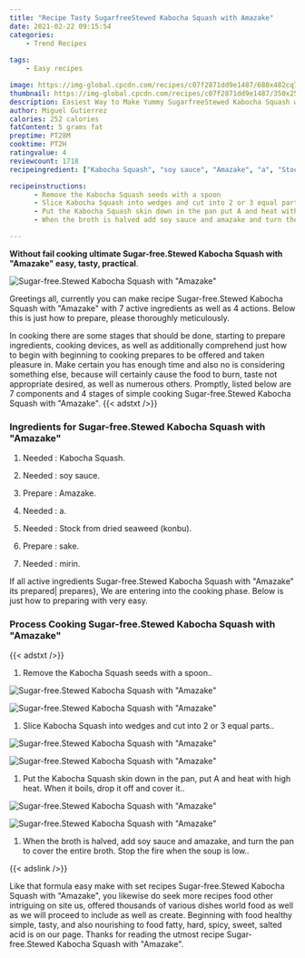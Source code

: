 ```yaml
---
title: "Recipe Tasty SugarfreeStewed Kabocha Squash with Amazake"
date: 2021-02-22 09:15:54
categories:
    - Trend Recipes
    
tags:
    - Easy recipes

image: https://img-global.cpcdn.com/recipes/c07f2871dd9e1487/680x482cq70/sugar-freestewed-kabocha-squash-with-amazake-recipe-main-photo.jpg
thumbnail: https://img-global.cpcdn.com/recipes/c07f2871dd9e1487/350x250cq70/sugar-freestewed-kabocha-squash-with-amazake-recipe-main-photo.jpg
description: Easiest Way to Make Yummy SugarfreeStewed Kabocha Squash with Amazake with 7 ingredients and 4 stages of easy cooking.
author: Miguel Gutierrez
calories: 252 calories
fatContent: 5 grams fat
preptime: PT28M
cooktime: PT2H
ratingvalue: 4
reviewcount: 1718
recipeingredient: ["Kabocha Squash", "soy sauce", "Amazake", "a", "Stock from dried seaweed konbu", "sake", "mirin"]

recipeinstructions: 
      - Remove the Kabocha Squash seeds with a spoon 
      - Slice Kabocha Squash into wedges and cut into 2 or 3 equal parts 
      - Put the Kabocha Squash skin down in the pan put A and heat with high heatWhen it boils drop it off and cover it 
      - When the broth is halved add soy sauce and amazake and turn the pan to cover the entire brothStop the fire when the soup is low

---
```




**Without fail cooking ultimate Sugar-free.Stewed Kabocha Squash with &#34;Amazake&#34; easy, tasty, practical**. 


![Sugar-free.Stewed Kabocha Squash with &#34;Amazake&#34;](https://img-global.cpcdn.com/recipes/c07f2871dd9e1487/680x482cq70/sugar-freestewed-kabocha-squash-with-amazake-recipe-main-photo.jpg "Sugar-free.Stewed Kabocha Squash with &#34;Amazake&#34;")




Greetings all, currently you can make recipe Sugar-free.Stewed Kabocha Squash with &#34;Amazake&#34; with 7 active ingredients as well as 4 actions. Below this is just how to prepare, please thoroughly meticulously.

In cooking there are some stages that should be done, starting to prepare ingredients, cooking devices, as well as additionally comprehend just how to begin with beginning to cooking prepares to be offered and taken pleasure in. Make certain you has enough time and also no is considering something else, because will certainly cause the food to burn, taste not appropriate desired, as well as numerous others. Promptly, listed below are 7 components and 4 stages of simple cooking Sugar-free.Stewed Kabocha Squash with &#34;Amazake&#34;.
{{< adstxt />}}

### Ingredients for Sugar-free.Stewed Kabocha Squash with &#34;Amazake&#34;


1. Needed  : Kabocha Squash.

1. Needed  : soy sauce.

1. Prepare  : Amazake.

1. Needed  : a.

1. Needed  : Stock from dried seaweed (konbu).

1. Prepare  : sake.

1. Needed  : mirin.



If all active ingredients Sugar-free.Stewed Kabocha Squash with &#34;Amazake&#34; its prepared| prepares}, We are entering into the cooking phase. Below is just how to preparing with very easy.

### Process Cooking Sugar-free.Stewed Kabocha Squash with &#34;Amazake&#34;

{{< adstxt />}}


1. Remove the Kabocha Squash seeds with a spoon..



![Sugar-free.Stewed Kabocha Squash with &#34;Amazake&#34;](https://img-global.cpcdn.com/steps/c3fe659f39182cee/160x128cq70/sugar-freestewed-kabocha-squash-with-amazake-recipe-step-1-photo.jpg" "Sugar-free.Stewed Kabocha Squash with &#34;Amazake&#34;")

![Sugar-free.Stewed Kabocha Squash with &#34;Amazake&#34;](https://img-global.cpcdn.com/steps/5b36081467c8255c/160x128cq70/sugar-freestewed-kabocha-squash-with-amazake-recipe-step-1-photo.jpg" "Sugar-free.Stewed Kabocha Squash with &#34;Amazake&#34;")



1. Slice Kabocha Squash into wedges and cut into 2 or 3 equal parts..



![Sugar-free.Stewed Kabocha Squash with &#34;Amazake&#34;](https://img-global.cpcdn.com/steps/9e1a97926c0f97da/160x128cq70/sugar-freestewed-kabocha-squash-with-amazake-recipe-step-2-photo.jpg" "Sugar-free.Stewed Kabocha Squash with &#34;Amazake&#34;")

![Sugar-free.Stewed Kabocha Squash with &#34;Amazake&#34;](https://img-global.cpcdn.com/steps/545f2b3beb2d111e/160x128cq70/sugar-freestewed-kabocha-squash-with-amazake-recipe-step-2-photo.jpg" "Sugar-free.Stewed Kabocha Squash with &#34;Amazake&#34;")



1. Put the Kabocha Squash skin down in the pan, put A and heat with high heat.
When it boils, drop it off and cover it..



![Sugar-free.Stewed Kabocha Squash with &#34;Amazake&#34;](https://img-global.cpcdn.com/steps/6596b27dfbddc4e3/160x128cq70/sugar-freestewed-kabocha-squash-with-amazake-recipe-step-3-photo.jpg" "Sugar-free.Stewed Kabocha Squash with &#34;Amazake&#34;")

![Sugar-free.Stewed Kabocha Squash with &#34;Amazake&#34;](https://img-global.cpcdn.com/steps/822be12d8c0d345c/160x128cq70/sugar-freestewed-kabocha-squash-with-amazake-recipe-step-3-photo.jpg" "Sugar-free.Stewed Kabocha Squash with &#34;Amazake&#34;")



1. When the broth is halved, add soy sauce and amazake, and turn the pan to cover the entire broth.
Stop the fire when the soup is low..





{{< adslink />}}

Like that formula easy make with set recipes Sugar-free.Stewed Kabocha Squash with &#34;Amazake&#34;, you likewise do seek more recipes food other intriguing on site us, offered thousands of various dishes world food as well as we will proceed to include as well as create. Beginning with food healthy simple, tasty, and also nourishing to food fatty, hard, spicy, sweet, salted acid is on our page. Thanks for reading the utmost recipe Sugar-free.Stewed Kabocha Squash with &#34;Amazake&#34;.
